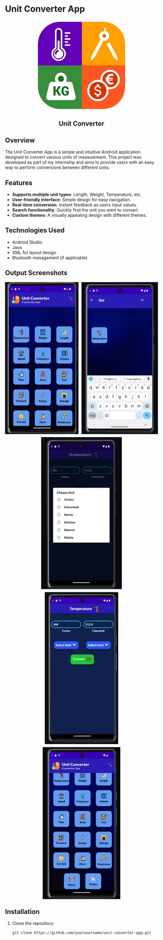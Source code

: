 # Unit Converter App

<div style="display: flex; justify-content: center; align-item:center;">

<img src="Screenshots/app_logo.png" alt="Unit Converter Logo" height="300" />
</div>

<div style="text-align: center;">
    <h2>Unit Converter</h2>
</div>

## Overview

The Unit Converter App is a simple and intuitive Android application designed to convert various units of measurement. This project was developed as part of my internship and aims to provide users with an easy way to perform conversions between different units.

## Features

- **Supports multiple unit types**: Length, Weight, Temperature, etc.
- **User-friendly interface**: Simple design for easy navigation.
- **Real-time conversion**: Instant feedback as users input values.
- **Search functionality**: Quickly find the unit you want to convert.
- **Custom themes**: A visually appealing design with different themes.

## Technologies Used

- Android Studio
- Java
- XML for layout design
- Bluetooth management (if applicable)

## Output Screenshots
<div style="display: flex; justify-content: center; flex-wrap: wrap; gap: 10px;">
    <img src="Screenshots/home.jpg" alt="Screenshot 1" height="500" />
    <img src="Screenshots/Screenshot2.jpg" alt="Screenshot 2" height="500" />
    <img src="Screenshots/Screenshot4.jpg" alt="Screenshot 4" height="500" />
    <img src="Screenshots/Screenshot3.jpg" alt="Screenshot 3" height="500" />
    <img src="Screenshots/Screenshot5.jpg" alt="Screenshot 5" height="500" />
</div>

## Installation

1. Clone the repository:
   ```bash
   git clone https://github.com/yourusername/unit-converter-app.git
